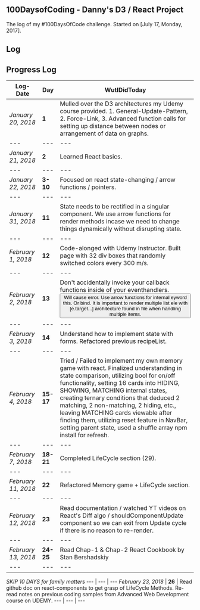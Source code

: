 ## 100DaysofCoding - Danny's D3 / React Project

The log of my #100DaysOfCode challenge. Started on [July 17, Monday, 2017].

## Log

## Progress Log

Log-Date | Day | WutIDidToday
--- | --- | ---
*January 20, 2018* | **1** | Mulled over the D3 architectures my Udemy course provided. 1. General-Update-Pattern, 2. Force-Link, 3. Advanced function calls for setting up distance between nodes or arrangement of data on graphs. 
--- | --- | ---
*January 21, 2018* | **2** | Learned React basics.
--- | --- | ---
*January 22, 2018* | **3-10** | Focused on react state-changing / arrow functions / pointers.
--- | --- | ---
*January 31, 2018* | **11** | State needs to be rectified in a singular component. We use arrow functions for render methods incase we need to change things dynamically without disrupting state.
--- | --- | ---
*February 1, 2018* | **12** | Code-alonged with Udemy Instructor. Built page with 32 div boxes that randomly switched colors every 300 m/s.
--- | --- | ---
*February 2, 2018* | **13** | Don't accidentally invoke your callback functions inside of your eventhandlers. <button type="button" onClick={this.handleClick()}> Will cause error. Use arrow functions for internal eyword this. Or bind. It is important to render multiple list ele with [e.target...] architecture found in file when handling multiple items.
--- | --- | ---
*February 3, 2018* | **14** | Understand how to implement state with forms. Refactored previous recipeList.
--- | --- | ---
*February 4, 2018* | **15-17** | Tried / Failed to implement my own memory game with react. Finalized understanding in state comparison, utilizing bool for on/off functionality, setting 16 cards into HIDING, SHOWING, MATCHING internal states, creating ternary conditions that deduced 2 matching, 2 non-matching, 2 hiding, etc., leaving MATCHING cards viewable after finding them, utilizing reset feature in NavBar, setting parent state, used a shuffle array npm install for refresh.
--- | --- | ---
*February 7, 2018* | **18-21** | Completed LifeCycle section (29). 
--- | --- | ---
*February 11, 2018* | **22** | Refactored Memory game + LifeCycle section.
--- | --- | ---
*February 12, 2018* | **23** | Read documentation / watched YT videos on React's Diff algo / shouldComponentUpdate component so we can exit from Update cycle if there is no reason to re-render. 
--- | --- | ---
*February 13, 2018* | **24-25** | Read Chap-1 & Chap-2 React Cookbook by Stan Bershadskiy
--- | --- | ---
*SKIP 10 DAYS for family matters*
--- | --- | ---
*February 23, 2018* | **26** | Read github doc on react-components to get grasp of LifeCycle Methods. Re-read notes on previous coding samples from Advanced Web Development course on UDEMY.
--- | --- | ---
